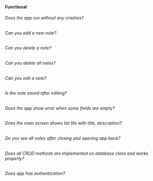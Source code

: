 #### Functional

###### Does the app run without any crashes?

###### Can you add a new note?

###### Can you delete a note?

###### Can you delete all notes?

###### Can you edit a note?

###### Is the note saved after editing?

###### Does the app show error when some fields are empty?

###### Does the main screen shows list tile with title, description?

###### Do you see all notes after closing and opening app back?

###### Does all CRUD methods are implemented on database class and works properly?

###### Does app has authentication?

